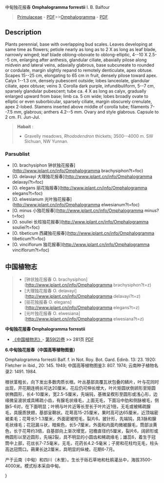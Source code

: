中甸独花报春 **Omphalogramma forrestii** I. B. Balfour

> [Primulaceae](http://www.iplant.cn/info/Primulaceae?t=foc) - [PDF](http://www.iplant.cn/foc/pdf/Primulaceae.pdf)>>[Omphalogramma](http://www.iplant.cn/info/Omphalogramma?t=foc) - [PDF](http://www.iplant.cn/foc/pdf/Omphalogramma.pdf)

## Description

Plants perennial, base with overlapping bud scales. Leaves developing at same time as flowers; petiole nearly as long as to 2 X as long as leaf blade, narrowly winged; leaf blade oblong-obovate to oblong-elliptic, 4--10 X 2.5--5 cm, enlarging after anthesis, glandular ciliate, abaxially pilose along midvein and lateral veins, adaxially glabrous, base subcuneate to rounded or cordulate, margin slightly repand to remotely denticulate, apex obtuse. Scapes 15--25 cm, elongating to 65 cm in fruit, densely pilose toward apex. Calyx 1--1.3 cm, densely pubescent outside; lobes lanceolate, glandular ciliate, apex obtuse; veins 3. Corolla dark purple, infundibuliform, 5--7 cm, sparsely glandular pubescent; tube ca. 4 X as long as calyx, gradually enlarged upward from base; limb ca. 5 cm wide; lobes broadly ovate to elliptic or even suborbicular, sparsely ciliate, margin obscurely crenulate, apex 2-lobed. Stamens inserted above middle of corolla tube; filaments 7--7.5 mm, glabrous; anthers 4.2--5 mm. Ovary and style glabrous. Capsule to 2 cm. Fl. Jun-Jul.

> **Habait** : 
>* Gravelly meadows, *Rhododendron* thickets; 3500--4000 m. SW Sichuan, NW Yunnan.

### Parsublist

* [O.  brachysiphon  钟状独花报春](http://www.iplant.cn/info/Omphalogramma brachysiphon?t=foc)
* [O.  delavayi  大理独花报春](http://www.iplant.cn/info/Omphalogramma delavayi?t=foc)
* [O.  elegans  丽花独报春](http://www.iplant.cn/info/Omphalogramma elegans?t=foc)
* [O.  elwesianum  光叶独花报春](http://www.iplant.cn/info/Omphalogramma elwesianum?t=foc)
* [O.  minus  小独花报春](http://www.iplant.cn/info/Omphalogramma minus?t=foc)
* [O.  souliei  长柱独花报春](http://www.iplant.cn/info/Omphalogramma souliei?t=foc)
* [O.  tibeticum  西藏独花报春](http://www.iplant.cn/info/Omphalogramma tibeticum?t=foc)
* [O.  vinciflorum  独花报春](http://www.iplant.cn/info/Omphalogramma vinciflorum?t=foc)

## 中国植物志

> * [钟状独花报春  O.  brachysiphon](http://www.iplant.cn/info/Omphalogramma brachysiphon?t=z)
> * [大理独花报春  O.  delavayi](http://www.iplant.cn/info/Omphalogramma delavayi?t=z)
> * [丽花独报春  O.  elegans](http://www.iplant.cn/info/Omphalogramma elegans?t=z)
> * [光叶独花报春  O.  elwesiana](http://www.iplant.cn/info/Omphalogramma elwesiana?t=z)

**中甸独花报春 Omphalogramma forrestii**

* [《中国植物志》](http://www.iplant.cn/frps)- [第59(2)卷](http://www.iplant.cn/frps/vol/59(2)) >> 281页 [PDF](http://www.iplant.cn/frps/pdf/59(2)/281.pdf)

**6.中甸独花报春（中国高等植物图鉴）**

Omphalogramma forrestii Balf. f. in Not. Roy. Bot. Gard. Edinb. 13: 23. 1920: Fletcher in ibid., 20: 145. 1949; 中国高等植物图鉴3: 807. 1974; 云南种子植物名录2: 1491. 1984.

根状茎粗长，向下发出多数肉质长根。叶丛基部具覆瓦状包叠的鳞片，叶与花同时出现，开花期连柄长可达20厘米，花后仍可伸长增大，叶片矩圆状倒卵形至矩圆状椭圆形，长4-10厘米，宽2.5-5厘米，先端钝，基微呈楔形至圆形或浅心形，边缘微呈波状或具稀疏小齿，有腺毛状缘毛，上面无毛，下面沿中肋和侧脉被毛，侧脉5-6对，在下面明显；叶柄与叶片近等长至长于叶片近1倍，无毛或被稀疏腺毛，具膜质狭翅，基部呈鞘状。花萼高15-25厘米，果时高可达65厘米，近顶端密被柔毛；花萼长1-1.3厘米，外面密被短毛，裂片6，披针形，先端钝，具3脉和腺毛状缘毛；花冠漏斗状，暗紫色，长5-7厘米，外面和内面均微被腺毛，筒部淡黄色，长于花萼约3倍，自基部向上渐次增宽，冠檐直径约5厘米，裂片6，阔卵形或椭圆形以至近圆形，先端2裂，具不明显的小圆齿和稀疏缘毛；雄蕊6，着生于冠筒中上部，花丝长7-7.5毫米，无毛，花药长4.2-5毫米；子房和花柱均无毛，柱头高达冠筒口。蒴果长达2厘米，具明显的纵棱。花期6-7月。

产于云南（中甸）和四川（木里）。生长于砾石草地和杜鹃灌丛中，海拔3500-4000米。模式标本采自中甸。

}